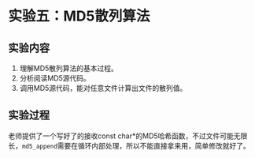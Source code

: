 # 实验五：MD5散列算法

## 实验内容

1. 理解MD5散列算法的基本过程。
2. 分析阅读MD5源代码。
3. 调用MD5源代码，能对任意文件计算出文件的散列值。

## 实验过程

老师提供了一个写好了的接收const char*的MD5哈希函数，不过文件可能无限长，`md5_append`需要在循环内部处理，所以不能直接拿来用，简单修改就好了。

